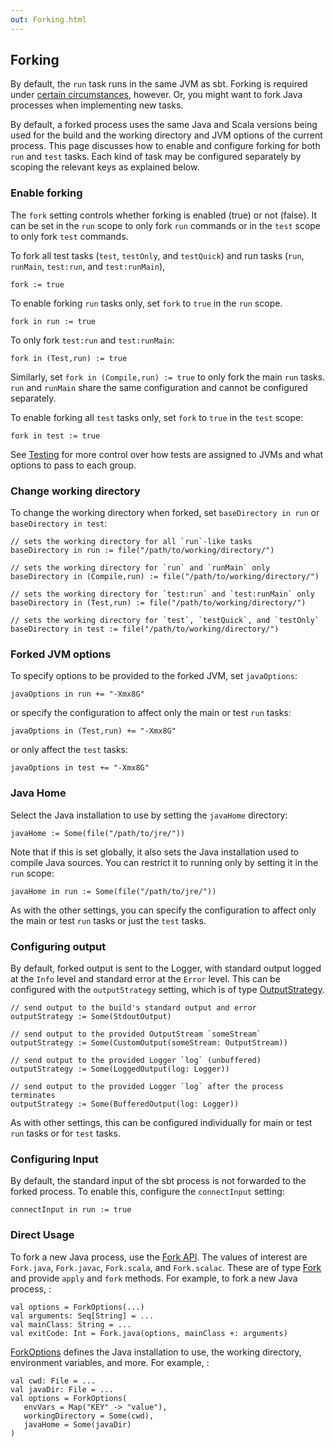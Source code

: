 ```yaml
---
out: Forking.html
---
```


  [Running-Project-Code]: Running-Project-Code.html
  [Testing]: Testing.html

Forking
-------

By default, the `run` task runs in the same JVM as sbt. Forking is
required under [certain circumstances][Running-Project-Code], however.
Or, you might want to fork Java processes when implementing new tasks.

By default, a forked process uses the same Java and Scala versions being
used for the build and the working directory and JVM options of the
current process. This page discusses how to enable and configure forking
for both `run` and `test` tasks. Each kind of task may be configured
separately by scoping the relevant keys as explained below.

### Enable forking

The `fork` setting controls whether forking is enabled (true) or not
(false). It can be set in the `run` scope to only fork `run` commands or
in the `test` scope to only fork `test` commands.

To fork all test tasks (`test`, `testOnly`, and `testQuick`) and run
tasks (`run`, `runMain`, `test:run`, and `test:runMain`),

    fork := true

To enable forking `run` tasks only, set `fork` to `true` in the `run`
scope.

    fork in run := true

To only fork `test:run` and `test:runMain`:

    fork in (Test,run) := true

Similarly, set `fork in (Compile,run) := true` to only fork the main
`run` tasks. `run` and `runMain` share the same configuration and cannot
be configured separately.

To enable forking all `test` tasks only, set `fork` to `true` in the
`test` scope:

    fork in test := true

See [Testing][Testing] for more control over how tests are assigned to JVMs and
what options to pass to each group.

### Change working directory

To change the working directory when forked, set `baseDirectory in run`
or `baseDirectory in test`:

    // sets the working directory for all `run`-like tasks
    baseDirectory in run := file("/path/to/working/directory/")

    // sets the working directory for `run` and `runMain` only
    baseDirectory in (Compile,run) := file("/path/to/working/directory/")

    // sets the working directory for `test:run` and `test:runMain` only
    baseDirectory in (Test,run) := file("/path/to/working/directory/")

    // sets the working directory for `test`, `testQuick`, and `testOnly`
    baseDirectory in test := file("/path/to/working/directory/")

### Forked JVM options

To specify options to be provided to the forked JVM, set `javaOptions`:

    javaOptions in run += "-Xmx8G"

or specify the configuration to affect only the main or test `run`
tasks:

    javaOptions in (Test,run) += "-Xmx8G"

or only affect the `test` tasks:

    javaOptions in test += "-Xmx8G"

### Java Home

Select the Java installation to use by setting the `javaHome` directory:

    javaHome := Some(file("/path/to/jre/"))

Note that if this is set globally, it also sets the Java installation
used to compile Java sources. You can restrict it to running only by
setting it in the `run` scope:

    javaHome in run := Some(file("/path/to/jre/"))

As with the other settings, you can specify the configuration to affect
only the main or test `run` tasks or just the `test` tasks.

### Configuring output

By default, forked output is sent to the Logger, with standard output
logged at the `Info` level and standard error at the `Error` level. This
can be configured with the `outputStrategy` setting, which is of type
[OutputStrategy](../../api/sbt/OutputStrategy.html).

    // send output to the build's standard output and error
    outputStrategy := Some(StdoutOutput)

    // send output to the provided OutputStream `someStream`
    outputStrategy := Some(CustomOutput(someStream: OutputStream))

    // send output to the provided Logger `log` (unbuffered)
    outputStrategy := Some(LoggedOutput(log: Logger))

    // send output to the provided Logger `log` after the process terminates
    outputStrategy := Some(BufferedOutput(log: Logger))

As with other settings, this can be configured individually for main or
test `run` tasks or for `test` tasks.

### Configuring Input

By default, the standard input of the sbt process is not forwarded to
the forked process. To enable this, configure the `connectInput`
setting:

    connectInput in run := true

### Direct Usage

To fork a new Java process, use the
[Fork API](../../api/sbt/Fork\$.html). The values of interest are
`Fork.java`, `Fork.javac`, `Fork.scala`, and `Fork.scalac`. These are of
type [Fork](../../api/sbt/Fork.html) and provide `apply` and `fork`
methods. For example, to fork a new Java process, :

    val options = ForkOptions(...)
    val arguments: Seq[String] = ...
    val mainClass: String = ...
    val exitCode: Int = Fork.java(options, mainClass +: arguments)

[ForkOptions](../../api/sbt/ForkOptions.html) defines the Java
installation to use, the working directory, environment variables, and
more. For example, :

    val cwd: File = ...
    val javaDir: File = ...
    val options = ForkOptions(
       envVars = Map("KEY" -> "value"),
       workingDirectory = Some(cwd),
       javaHome = Some(javaDir)
    )
